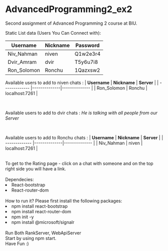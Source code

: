 # AdvancedProgramming2_ex2
Second assignment of Advanced Programming 2 course at BIU.<br>

Static List data (Users You Can Connect with):

| **Username**   | **Nickname** | **Password**      | 
| -------------  |--------------|-------------- |
| Niv_Nahman     | niven  | Q1w2e3r4    |
| Dvir_Amram     | dvir   | T5y6u7i8    |
| Ron_Solomon    | Ronchu  | 1Qazxsw2    |

Available users to add to niven chats :
| **Username**   | **Nickname** | **Server**      | 
| -------------  |--------------|-------------- |
| Ron_Solomon    | Ronchu        | localhost:7261    |

<br>

Available users to add to dvir chats :
*He is talking with all people from our Server*

<br>

Available users to add to Ronchu chats :
| **Username**   | **Nickname** | **Server**      | 
| -------------  |--------------|-------------- |
| Niv_Nahman     | niven        | localhost:7261    |

<br>
To get to the Rating page - click on a chat with someone and on the top right side you will have a link.
<br>
<br>

<div>
Dependecies:
  <li>
    React-bootstrap
  </li>
  <li>
    React-router-dom
  </li>
</div>
 <br>
<lable>How to run it?</lable>
Please first install the following packages:
<div>
  <li>
    npm install react-bootstrap
  </li>
  <li>
    npm install react-router-dom
  </li>
  <li>
    npm init -y
  </li>
  <li>
    npm install @microsoft/signalr
  </li>
</div>
<br>
Run Both RankServer, WebApiServer
<br>
Start by using npm start.
<br>
Have Fun :)
